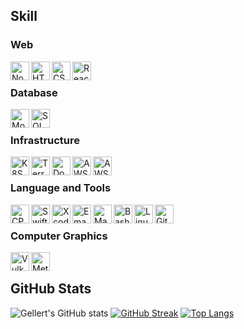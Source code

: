 ## Skill

### Web

<img align="left" alt="Node" height="30px" src="https://img.shields.io/badge/-NodeJS-339933?logo=node.js&logoColor=white&style=flat"/>
<img align="left" alt="HTML" height="30px" src="https://img.shields.io/badge/-HTML-E34F26?logo=html5&logoColor=white&style=flat"/>
<img align="left" alt="CSS" height="30px" src="https://img.shields.io/badge/-CSS-1572B6?logo=css3&logoColor=white&style=flat"/>
<img align="left" alt="React" height="30px" src="https://img.shields.io/badge/-React-61DAFB?logo=react&logoColor=white&style=flat"/>
<br/>

### Database

<img align="left" alt="Mongo" height="30px" src="https://img.shields.io/badge/-MongoDB-47A248?logo=mongodb&logoColor=white&style=flat"/>
<img align="left" alt="SQL" height="30px" src="https://img.shields.io/badge/-MySQL-4479A1?logo=mysql&logoColor=white&style=flat"/>
<br/>

### Infrastructure

<img align="left" alt="K8S" height="30px" src="https://img.shields.io/badge/-Kubernetes-326CE5?logo=kubernetes&logoColor=white&style=flat"/>
<img align="left" alt="Terraform" height="30px" src="https://img.shields.io/badge/-Terraform-7B42BC?logo=Terraform&logoColor=white&style=flat"/>
<img align="left" alt="Docker" height="30px" src="https://img.shields.io/badge/-Docker-2496ED?logo=Docker&logoColor=white&style=flat"/>
<img align="left" alt="AWS" height="30px" src="https://img.shields.io/badge/-AWS-232F3E?logo=amazon-aws&logoColor=white&style=flat"/>
<img align="left" alt="AWS" height="30px" src="https://img.shields.io/badge/-Nginx-009639?logo=nginx&logoColor=white&style=flat"/>
<br/>

### Language and Tools

<img align="left" alt="CPP" height="30px" src="https://img.shields.io/badge/-C++-00599C?logo=c%2B%2B&logoColor=white&style=flat"/>
<img align="left" alt="Swift" height="30px" src="https://img.shields.io/badge/-Swift-F05138?logo=swift&logoColor=white&style=flat"/>
<img align="left" alt="Xcode" height="30px" src="https://img.shields.io/badge/-Xcode-147EFB?logo=xcode&logoColor=white&style=flat"/>
<img align="left" alt="Emacs" height="30px" src="https://img.shields.io/badge/-Emacs-7F5AB6?logo=gnu-emacs&logoColor=white&style=flat"/>
<img align="left" alt="Make" height="30px" src="https://img.shields.io/badge/-Makefile-A42E2B?logo=gnu&logoColor=white&style=flat"/>
<img align="left" alt="Bash" height="30px" src="https://img.shields.io/badge/-Bash-4EAA25?logo=gnu-bash&logoColor=white&style=flat"/>
<img align="left" alt="Linux" height="30px" src="https://img.shields.io/badge/-Linux-FCC624?logo=linux&logoColor=white&style=flat"/>
<img align="left" alt="Git" height="30px" src="https://img.shields.io/badge/-Git-F05032?logo=git&logoColor=white&style=flat"/>
<br/>

### Computer Graphics

<img align="left" alt="Vulkan" height="30px" src="https://img.shields.io/badge/-Vulkan-AC162C?logo=vulkan&logoColor=white&style=flat"/>
<img align="left" alt="Metal" height="30px" src="https://img.shields.io/badge/-Metal-AC162C?&style=flat"/>

<br/>

## GitHub Stats

![Gellert's GitHub stats](https://github-readme-stats.vercel.app/api?username=gellert5225&show_icons=true&theme=onedark)
[![GitHub Streak](http://github-readme-streak-stats.herokuapp.com?user=gellert5225&theme=onedark)](https://git.io/streak-stats)
[![Top Langs](https://github-readme-stats.vercel.app/api/top-langs/?username=gellert5225)](https://github.com/gellert5225/github-stats)
